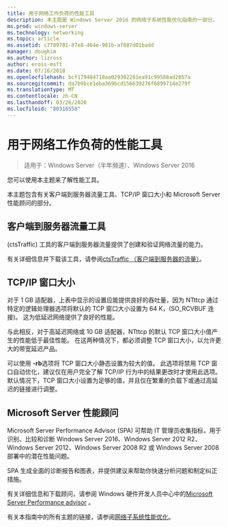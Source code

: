 ```yaml
---
title: 用于网络工作负荷的性能工具
description: 本主题是 Windows Server 2016 的网络子系统性能优化指南的一部分。
ms.prod: windows-server
ms.technology: networking
ms.topic: article
ms.assetid: c7789781-87e8-464e-981b-af887d01badd
manager: dougkim
ms.author: lizross
author: eross-msft
ms.date: 07/16/2018
ms.openlocfilehash: bcf179484718aa029302281ea91c99588ad2857a
ms.sourcegitcommit: da7b9bce1eba369bcd156639276f6899714e279f
ms.translationtype: MT
ms.contentlocale: zh-CN
ms.lasthandoff: 03/26/2020
ms.locfileid: "80316558"
---
```

# <a name="performance-tools-for-network-workloads"></a>用于网络工作负荷的性能工具

>适用于：Windows Server（半年频道）、Windows Server 2016

您可以使用本主题来了解性能工具。

本主题包含有关客户端到服务器流量工具、TCP/IP 窗口大小和 Microsoft Server 性能顾问的部分。

##  <a name="client-to-server-traffic-tool"></a><a name="bkmk_tuning"></a>客户端到服务器流量工具

\(ctsTraffic\) 工具的客户端到服务器流量提供了创建和验证网络流量的能力。

有关详细信息并下载该工具，请参阅[ctsTraffic （客户端到服务器的流量）](https://github.com/Microsoft/ctsTraffic)。
  
##  <a name="tcpip-window-size"></a><a name="bkmk_size"></a>TCP/IP 窗口大小

对于 1 GB 适配器，上表中显示的设置应能提供良好的吞吐量，因为 NTttcp 通过特定的逻辑处理器选项将默认的 TCP 窗口大小设置为 64 K，\(SO_RCVBUF 连接\)。 这为低延迟网络提供了良好的性能。  

与此相反，对于高延迟网络或 10 GB 适配器，NTttcp 的默认 TCP 窗口大小值产生的性能低于最佳性能。 在这两种情况下，都必须调整 TCP 窗口大小，以允许更大的带宽延迟产品。  

可以使用 **-rb**选项将 TCP 窗口大小静态设置为较大的值。 此选项将禁用 TCP 窗口自动优化，建议仅在用户完全了解 TCP/IP 行为中的结果更改时才使用此选项。 默认情况下，TCP 窗口大小设置为足够的值，并且仅在繁重的负载下或通过高延迟的链接进行调整。  

##  <a name="microsoft-server-performance-advisor"></a><a name="bkmk_advisor"></a>Microsoft Server 性能顾问

Microsoft Server Performance Advisor \(SPA\) 可帮助 IT 管理员收集指标，用于识别、比较和诊断 Windows Server 2016、Windows Server 2012 R2、Windows Server 2012、Windows Server 2008 R2 或 Windows Server 2008 部署中的潜在性能问题。 

SPA 生成全面的诊断报告和图表，并提供建议来帮助你快速分析问题和制定纠正措施。  
  
 有关详细信息和下载顾问，请参阅 Windows 硬件开发人员中心中的[Microsoft Server Performance advisor](https://msdn.microsoft.com/library/windows/hardware/dn481522.aspx) 。

有关本指南中的所有主题的链接，请参阅[网络子系统性能优化](net-sub-performance-top.md)。